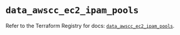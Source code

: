 # `data_awscc_ec2_ipam_pools`

Refer to the Terraform Registry for docs: [`data_awscc_ec2_ipam_pools`](https://registry.terraform.io/providers/hashicorp/awscc/0.70.0/docs/data-sources/ec2_ipam_pools).
